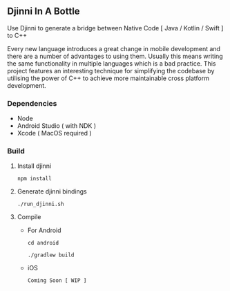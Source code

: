 ## Djinni In A Bottle
Use Djinni to generate a bridge between Native Code [ Java / Kotlin / Swift ] to C++

Every new language introduces a great change in mobile development and there are a number of advantages to using them. Usually this means writing the same functionality in multiple languages which is a bad practice. This project features an interesting technique for simplifying the codebase by utilising the power of C++ to achieve more maintainable cross platform development.

### Dependencies
- Node
- Android Studio ( with NDK )
- Xcode ( MacOS required )

### Build

1. Install djinni
   ```
   npm install
   ```

2. Generate djinni bindings
   ```
   ./run_djinni.sh
   ```

3. Compile
   - For Android
     ```
     cd android

     ./gradlew build
     ```

   - iOS
     ```
     Coming Soon [ WIP ]
     ```
